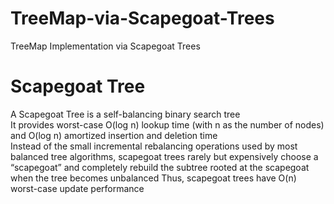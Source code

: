 # TreeMap-via-Scapegoat-Trees
TreeMap Implementation via Scapegoat Trees

# Scapegoat Tree

A Scapegoat Tree is a self-balancing binary search tree  
It provides worst-case O(log n) lookup time (with n as the number of nodes) and O(log n) amortized insertion and deletion time   
Instead of the small incremental rebalancing operations used by most balanced tree algorithms, scapegoat trees rarely but expensively choose a “scapegoat” and completely rebuild the subtree rooted at the scapegoat when the tree becomes unbalanced  Thus, scapegoat trees have O(n) worst-case update performance  

